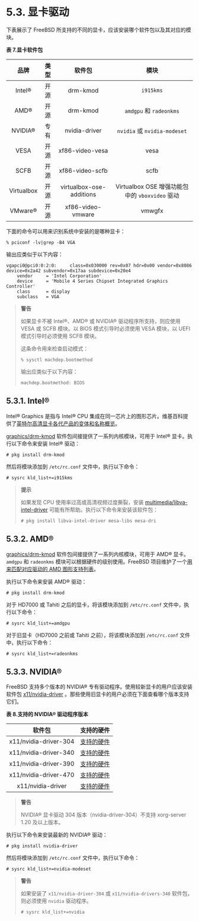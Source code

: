 # 5.3. 显卡驱动

下表展示了 FreeBSD 所支持的不同的显卡，应该安装哪个软件包以及其对应的模块。

**表 7.显卡软件包**

|  **品牌**  | **类型** |        **软件包**        |                    **模块**                    |
| :--------: | :------: | :----------------------: | :--------------------------------------------: |
|   Intel®   |   开源   |         drm-kmod         |                   `i915kms`                    |
|    AMD®    |   开源   |         drm-kmod         |            `amdgpu` 和 `radeonkms`             |
|  NVIDIA®   |   专有   |      nvidia-driver       |          `nvidia` 或 `nvidia-modeset`          |
|    VESA    |   开源   |     xf86-video-vesa      |                      vesa                      |
|    SCFB    |   开源   |     xf86-video-scfb      |                      scfb                      |
| Virtualbox |   开源   | virtualbox-ose-additions | Virtualbox OSE 增强功能包中的 `vboxvideo` 驱动 |
|  VMware®   |   开源   |    xf86-video-vmware     |                     vmwgfx                     |

下面的命令可以用来识别系统中安装的是哪种显卡：

```
% pciconf -lv|grep -B4 VGA
```

输出应类似于以下内容：

```
vgapci0@pci0:0:2:0:     class=0x030000 rev=0x07 hdr=0x00 vendor=0x8086 device=0x2a42 subvendor=0x17aa subdevice=0x20e4
    vendor     = 'Intel Corporation'
    device     = 'Mobile 4 Series Chipset Integrated Graphics Controller'
    class      = display
    subclass   = VGA
```

> **警告**
>
> 如果显卡不被 Intel®、AMD® 或 NVIDIA® 驱动程序所支持，则应使用 VESA 或 SCFB 模块。以 BIOS 模式引导时必须使用 VESA 模块，以 UEFI 模式引导时必须使用 SCFB 模块。
>
> 这条命令用来检查启动模式：
>
> ```
> % sysctl machdep.bootmethod
> ```
>
> 输出应类似于以下内容：
>
> ```
> machdep.bootmethod: BIOS
> ```

## 5.3.1. Intel®

Intel® Graphics 是指与 Intel® CPU 集成在同一芯片上的图形芯片。维基百科提供了[英特尔高清显卡各代产品的变体和名称概览](https://en.wikipedia.org/wiki/List_of_Intel_graphics_processing_units)。

[graphics/drm-kmod](https://cgit.freebsd.org/ports/tree/graphics/drm-kmod/) 软件包间接提供了一系列内核模块，可用于 Intel® 显卡。执行以下命令来安装 Intel® 驱动：

```
# pkg install drm-kmod
```

然后将模块添加到 `/etc/rc.conf` 文件中，执行以下命令：

```
# sysrc kld_list+=i915kms
```

> **提示**
>
> 如果发现 CPU 使用率过高或高清视频过度撕裂，安装 [multimedia/libva-intel-driver](https://cgit.freebsd.org/ports/tree/multimedia/libva-intel-driver/) 可能有所帮助。执行以下命令来安装该软件包：
>
> ```
> # pkg install libva-intel-driver mesa-libs mesa-dri
> ```

## 5.3.2. AMD®

[graphics/drm-kmod](https://cgit.freebsd.org/ports/tree/graphics/drm-kmod/) 软件包间接提供了一系列内核模块，可用于 AMD® 显卡。`amdgpu` 和 `radeonkms` 模块可以根据硬件的级别使用。FreeBSD 项目维护了一个[用来匹配对应驱动的 AMD 图形支持列表](https://wiki.freebsd.org/Graphics/AMD-GPU-Matrix)。

执行以下命令来安装 AMD® 驱动：

```
# pkg install drm-kmod
```

对于 HD7000 或 Tahiti 之后的显卡，将该模块添加到 `/etc/rc.conf` 文件中，执行以下命令：

```
# sysrc kld_list+=amdgpu
```

对于旧显卡（HD7000 之前或 Tahiti 之前），将该模块添加到 `/etc/rc.conf` 文件中，执行以下命令：

```
# sysrc kld_list+=radeonkms
```

## 5.3.3. NVIDIA®

FreeBSD 支持多个版本的 NVIDIA® 专有驱动程序。使用较新显卡的用户应该安装软件包 [x11/nvidia-driver](https://cgit.freebsd.org/ports/tree/x11/nvidia-driver/) 。那些使用旧显卡的用户必须在下面查看哪个版本支持它们。

**表 8.支持的 NVIDIA® 驱动程序版本**

|      **软件包**       |                                 **支持的硬件**                                 |
| :-------------------: | :----------------------------------------------------------------------------: |
| x11/nvidia-driver-304 | [支持的硬件](https://www.nvidia.com/Download/driverResults.aspx/123712/en-us/) |
| x11/nvidia-driver-340 | [支持的硬件](https://www.nvidia.com/Download/driverResults.aspx/156167/en-us/) |
| x11/nvidia-driver-390 | [支持的硬件](https://www.nvidia.com/Download/driverResults.aspx/191122/en-us/) |
| x11/nvidia-driver-470 | [支持的硬件](https://www.nvidia.com/Download/driverResults.aspx/191234/en-us/) |
|   x11/nvidia-driver   | [支持的硬件](https://www.nvidia.com/Download/driverResults.aspx/205466/en-us/) |

> **警告**
>
> NVIDIA® 显卡驱动 304 版本（nvidia-driver-304）不支持 xorg-server 1.20 及以上版本。

执行以下命令来安装最新的 NVIDIA® 驱动：

```
# pkg install nvidia-driver
```

然后将模块添加到 `/etc/rc.conf` 文件中，执行以下命令：

```
# sysrc kld_list+=nvidia-modeset
```

> **警告**
>
> 如果安装了 `x11/nvidia-driver-304` 或 `x11/nvidia-drivers-340` 软件包，则必须使用 `nvidia` 驱动程序。
>
> ```
> # sysrc kld_list+=nvidia
> ```